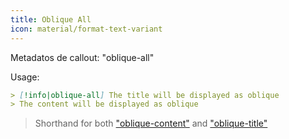 ```yaml
---
title: Oblique All
icon: material/format-text-variant
---
```


Metadatos de callout: "oblique-all"

Usage:

```md
> [!info|oblique-all] The title will be displayed as oblique
> The content will be displayed as oblique
```
> Shorthand for both ["oblique-content"](../content-styling/page-9.md)
> and ["oblique-title"](../title-styling/page-19.md)

